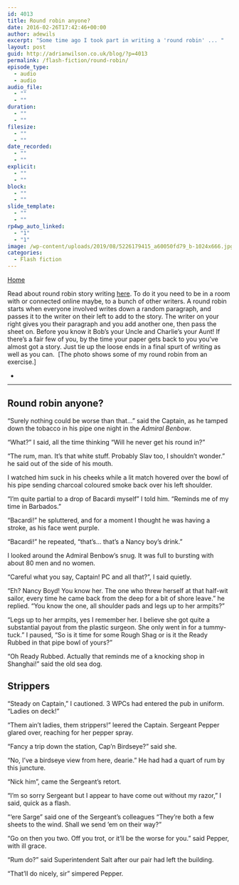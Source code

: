 ```yaml
---
id: 4013
title: Round robin anyone?
date: 2016-02-26T17:42:46+00:00
author: adewils
excerpt: "Some time ago I took part in writing a 'round robin' ... "
layout: post
guid: http://adrianwilson.co.uk/blog/?p=4013
permalink: /flash-fiction/round-robin/
episode_type:
  - audio
  - audio
audio_file:
  - ""
  - ""
duration:
  - ""
  - ""
filesize:
  - ""
  - ""
date_recorded:
  - ""
  - ""
explicit:
  - ""
  - ""
block:
  - ""
  - ""
slide_template:
  - ""
  - ""
rp4wp_auto_linked:
  - "1"
  - "1"
image: /wp-content/uploads/2019/08/5226179415_a60050fd79_b-1024x666.jpg
categories:
  - Flash fiction
---
```

<span class="font-135465"><span><span><a href="https://www.adewils.com/">Home</a></span></span></p> 

<p>
  Read about round robin story writing <a rel="noopener noreferrer" href="https://study.com/academy/lesson/round-robin-writing-exercises-prompts.html" target="_blank">here</a>. To do it you need to be in a room with or connected online maybe, to a bunch of other writers. A round robin starts when everyone involved writes down a random paragraph, and passes it to the writer on their left to add to the story. The writer on your right gives you their paragraph and you add another one, then pass the sheet on. Before you know it Bob&#8217;s your Uncle and Charlie&#8217;s your Aunt! If there&#8217;s a fair few of you, by the time your paper gets back to you you&#8217;ve almost got a story. Just tie up the loose ends in a final spurt of writing as well as you can.  [The photo shows some of my round robin from an exercise.]
</p>

<ul class="wp-block-gallery columns-1 is-cropped">
  <li class="blocks-gallery-item">
    <figure><img src="https://www.adewils.com/wp-content/uploads/2016/08/Surely-nothing-vintage-e1522614229824-801x1024.jpg" alt="" data-id="50245" data-full-url="https://www.adewils.com/wp-content/uploads/2016/08/Surely-nothing-vintage-e1522614250719.jpg" class="wp-image-50245" /></figure>
  </li>
</ul>

<p>
  <span class="font-252012 font-422594"></span><wp-block data-block="core/more"></wp-block>
</p>

<hr class="wp-block-separator" />

<h2>
  Round robin anyone?
</h2>

<p>
  &#8220;Surely nothing could be worse than that&#8230;&#8221; said the Captain, as he tamped down the tobacco in his pipe one night in the <em>Admiral Benbow</em>.
</p>

<p>
  &#8220;What?&#8221; I said, all the time thinking &#8220;Will he never get his round in?&#8221;
</p>

<p>
  &#8220;The rum, man. It&#8217;s that white stuff. Probably Slav&nbsp;too, I shouldn&#8217;t wonder.&#8221; he said out of the side of his mouth.
</p>

<p>
  I watched him suck in his cheeks while a lit match hovered over the bowl of his pipe sending charcoal coloured smoke back over his left shoulder.
</p>

<p>
  &#8220;I&#8217;m quite partial to a drop of Bacardi myself&#8221; I told him. &#8220;Reminds me of my time in Barbados.&#8221;
</p>

<p>
  &#8220;Bacardi!&#8221; he spluttered, and for a moment I thought he was having a stroke, as his face went purple.
</p>

<p>
  &#8220;Bacardi!&#8221; he repeated, &#8220;that&#8217;s&#8230; that&#8217;s a Nancy boy&#8217;s drink.&#8221;
</p>

<p>
  I looked around the Admiral Benbow&#8217;s snug. It was full to bursting with about 80 men and no women.
</p>

<p>
  &#8220;Careful what you say, Captain! PC and all that?&#8221;, I said quietly.
</p>

<p>
  &#8220;Eh? Nancy Boyd! You know her. The one who threw herself at that half-wit sailor, every time he came back from the deep for a bit of shore leave.&#8221; he replied. &#8220;You know the one, all shoulder pads and legs up to her armpits?&#8221;
</p>

<p>
  &#8220;Legs up to her armpits, yes I remember her. I believe she got quite a substantial payout from the plastic surgeon. She only went in for a tummy-tuck.&#8221; I paused, &#8220;So is it time for some Rough Shag or is it the Ready Rubbed in that pipe bowl of yours?&#8221;
</p>

<p>
  &#8220;Oh Ready Rubbed. Actually that reminds me of a knocking shop in Shanghai!&#8221; said the old sea dog.
</p>

<h2>
  Strippers
</h2>

<p>
  &#8220;Steady on Captain,&#8221; I cautioned. 3 WPCs had entered the pub in uniform. &#8220;Ladies on deck!&#8221;
</p>

<p>
  &#8220;Them ain&#8217;t ladies, them strippers!&#8221; leered the Captain. Sergeant Pepper glared over, reaching for her pepper spray.
</p>

<p>
  &#8220;Fancy a trip down the station, Cap&#8217;n Birdseye?&#8221; said she.
</p>

<p>
  &#8220;No, I&#8217;ve a birdseye view from here, dearie.&#8221; He had had a quart of rum by this juncture.
</p>

<p>
  &#8220;Nick him&#8221;, came the Sergeant&#8217;s retort.
</p>

<p>
  &#8220;I&#8217;m so sorry Sergeant but I appear to have come out without my razor,&#8221; I said, quick as a flash.
</p>

<p>
  &#8220;&#8216;ere Sarge&#8221; said one of the Sergeant&#8217;s colleagues &#8220;They&#8217;re both a few sheets to the wind. Shall we send &#8217;em on their way?&#8221;
</p>

<p>
  &#8220;Go on then you two. Off you trot, or it&#8217;ll be the worse for you.&#8221; said Pepper, with ill grace.
</p>

<p>
  &#8220;Rum do?&#8221; said Superintendent Salt after our pair had left the building.
</p>

<p>
  &#8220;That&#8217;ll do nicely, sir&#8221; simpered Pepper.
</p>